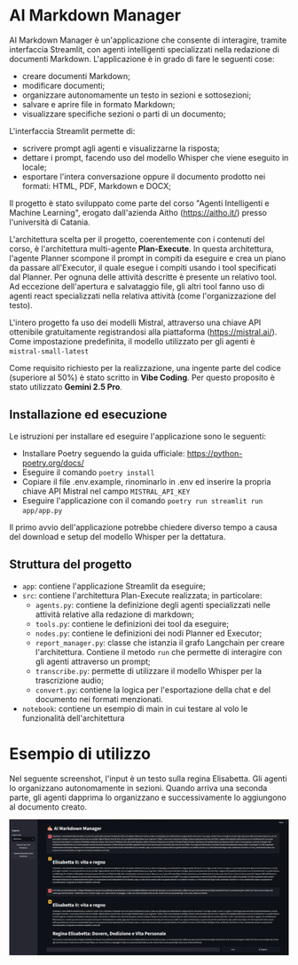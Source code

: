 # AI Markdown Manager

AI Markdown Manager è un'applicazione che consente di interagire, tramite interfaccia Streamlit, con agenti intelligenti specializzati nella redazione di documenti Markdown. L'applicazione è in grado di fare le seguenti cose:
- creare documenti Markdown;
- modificare documenti;
- organizzare autonomamente un testo in sezioni e sottosezioni;
- salvare e aprire file in formato Markdown;
- visualizzare specifiche sezioni o parti di un documento;

L'interfaccia Streamlit permette di:
- scrivere prompt agli agenti e visualizzarne la risposta;
- dettare i prompt, facendo uso del modello Whisper che viene eseguito in locale;
- esportare l'intera conversazione oppure il documento prodotto nei formati: HTML, PDF, Markdown e DOCX;

Il progetto è stato sviluppato come parte del corso "Agenti Intelligenti e Machine Learning", erogato dall'azienda Aitho (https://aitho.it/) presso l'università di Catania.

L'architettura scelta per il progetto, coerentemente con i contenuti del corso, è l'architettura multi-agente **Plan-Execute**. In questa architettura, l'agente Planner scompone il prompt in compiti da eseguire e crea un piano da passare all'Executor, il quale esegue i compiti usando i tool specificati dal Planner. Per ognuna delle attività descritte è presente un relativo tool. Ad eccezione dell'apertura e salvataggio file, gli altri tool fanno uso di agenti react specializzati nella relativa attività (come l'organizzazione del testo).

L'intero progetto fa uso dei modelli Mistral, attraverso una chiave API ottenibile gratuitamente registrandosi alla piattaforma (https://mistral.ai/). Come impostazione predefinita, il modello utilizzato per gli agenti è `mistral-small-latest`

Come requisito richiesto per la realizzazione, una ingente parte del codice (superiore al 50%) è stato scritto in **Vibe Coding**. Per questo proposito è stato utilizzato **Gemini 2.5 Pro**. 


## Installazione ed esecuzione
Le istruzioni per installare ed eseguire l'applicazione sono le seguenti:
- Installare Poetry seguendo la guida ufficiale: https://python-poetry.org/docs/
- Eseguire il comando `poetry install`
- Copiare il file .env.example, rinominarlo in .env ed inserire la propria chiave API Mistral nel campo `MISTRAL_API_KEY`
- Eseguire l'applicazione con il comando `poetry run streamlit run app/app.py`

Il primo avvio dell'applicazione potrebbe chiedere diverso tempo a causa del download e setup del modello Whisper per la dettatura.

## Struttura del progetto
- `app`: contiene l'applicazione Streamlit da eseguire;
- `src`: contiene l'architettura Plan-Execute realizzata; in particolare:
  - `agents.py`: contiene la definizione degli agenti specializzati nelle attività relative alla redazione di markdown;
  - `tools.py`: contiene le definizioni dei tool da eseguire;
  - `nodes.py`: contiene le definizioni dei nodi Planner ed Executor;
  - `report_manager.py`: classe che istanzia il grafo Langchain per creare l'architettura. Contiene il metodo `run` che permette di interagire con gli agenti attraverso un prompt;
  - `transcribe.py`: permette di utilizzare il modello Whisper per la trascrizione audio;
  - `convert.py`: contiene la logica per l'esportazione della chat e del documento nei formati menzionati.
- `notebook`: contiene un esempio di main in cui testare al volo le funzionalità dell'architettura

# Esempio di utilizzo
Nel seguente screenshot, l'input è un testo sulla regina Elisabetta. Gli agenti lo organizzano autonomamente in sezioni. Quando arriva una seconda parte, gli agenti dapprima lo organizzano e successivamente lo aggiungono al documento creato.

![Esempio di inferenza](images/esempio_app.png)